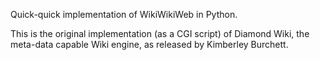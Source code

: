 Quick-quick implementation of WikiWikiWeb in Python.

This is the original implementation (as a CGI script) of Diamond Wiki, the
meta-data capable Wiki engine, as released by Kimberley Burchett.
